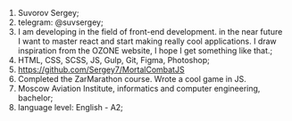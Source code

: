 1. Suvorov Sergey;
2. telegram: @suvsergey;
3. I am developing in the field of front-end development. in the near future I want to master react and start making really cool applications. I draw inspiration from the OZONE website, I hope I get something like that.;
4. HTML, CSS, SCSS, JS, Gulp, Git, Figma, Photoshop;
5. https://github.com/Sergey7/MortalCombatJS
6. Completed the ZarMarathon course. Wrote a cool game in JS.
7. Moscow Aviation Institute, informatics and computer engineering, bachelor;
8. language level: English - A2;
